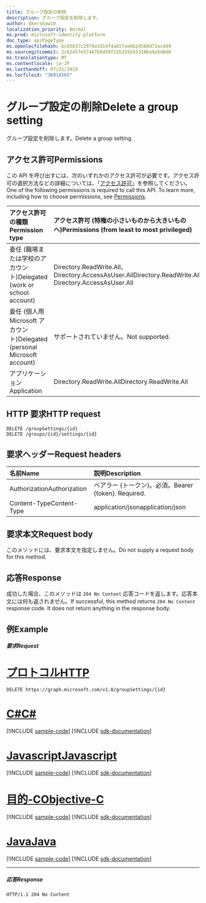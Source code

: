 ```yaml
---
title: グループ設定の削除
description: グループ設定を削除します。
author: dkershaw10
localization_priority: Normal
ms.prod: microsoft-identity-platform
doc_type: apiPageType
ms.openlocfilehash: bc85837c2979a3d14f4a65fae6b24560d72acd49
ms.sourcegitcommit: 2c62457e57467b8d50f21b255b553106a9a5d8d6
ms.translationtype: MT
ms.contentlocale: ja-JP
ms.lasthandoff: 07/31/2019
ms.locfileid: "36014565"
---
```

# <a name="delete-a-group-setting"></a><span data-ttu-id="c83ed-103">グループ設定の削除</span><span class="sxs-lookup"><span data-stu-id="c83ed-103">Delete a group setting</span></span>

<span data-ttu-id="c83ed-104">グループ設定を削除します。</span><span class="sxs-lookup"><span data-stu-id="c83ed-104">Delete a group setting.</span></span>

## <a name="permissions"></a><span data-ttu-id="c83ed-105">アクセス許可</span><span class="sxs-lookup"><span data-stu-id="c83ed-105">Permissions</span></span>

<span data-ttu-id="c83ed-p101">この API を呼び出すには、次のいずれかのアクセス許可が必要です。アクセス許可の選択方法などの詳細については、「[アクセス許可](/graph/permissions-reference)」を参照してください。</span><span class="sxs-lookup"><span data-stu-id="c83ed-p101">One of the following permissions is required to call this API. To learn more, including how to choose permissions, see [Permissions](/graph/permissions-reference).</span></span>


|<span data-ttu-id="c83ed-108">アクセス許可の種類</span><span class="sxs-lookup"><span data-stu-id="c83ed-108">Permission type</span></span>      | <span data-ttu-id="c83ed-109">アクセス許可 (特権の小さいものから大きいものへ)</span><span class="sxs-lookup"><span data-stu-id="c83ed-109">Permissions (from least to most privileged)</span></span>              |
|:--------------------|:---------------------------------------------------------|
|<span data-ttu-id="c83ed-110">委任 (職場または学校のアカウント)</span><span class="sxs-lookup"><span data-stu-id="c83ed-110">Delegated (work or school account)</span></span> | <span data-ttu-id="c83ed-111">Directory.ReadWrite.All、Directory.AccessAsUser.All</span><span class="sxs-lookup"><span data-stu-id="c83ed-111">Directory.ReadWrite.All, Directory.AccessAsUser.All</span></span>    |
|<span data-ttu-id="c83ed-112">委任 (個人用 Microsoft アカウント)</span><span class="sxs-lookup"><span data-stu-id="c83ed-112">Delegated (personal Microsoft account)</span></span> | <span data-ttu-id="c83ed-113">サポートされていません。</span><span class="sxs-lookup"><span data-stu-id="c83ed-113">Not supported.</span></span>    |
|<span data-ttu-id="c83ed-114">アプリケーション</span><span class="sxs-lookup"><span data-stu-id="c83ed-114">Application</span></span> | <span data-ttu-id="c83ed-115">Directory.ReadWrite.All</span><span class="sxs-lookup"><span data-stu-id="c83ed-115">Directory.ReadWrite.All</span></span> |

## <a name="http-request"></a><span data-ttu-id="c83ed-116">HTTP 要求</span><span class="sxs-lookup"><span data-stu-id="c83ed-116">HTTP request</span></span>
<!-- { "blockType": "ignored" } -->
```http
DELETE /groupSettings/{id}
DELETE /groups/{id}/settings/{id}

```

## <a name="request-headers"></a><span data-ttu-id="c83ed-117">要求ヘッダー</span><span class="sxs-lookup"><span data-stu-id="c83ed-117">Request headers</span></span>

| <span data-ttu-id="c83ed-118">名前</span><span class="sxs-lookup"><span data-stu-id="c83ed-118">Name</span></span> | <span data-ttu-id="c83ed-119">説明</span><span class="sxs-lookup"><span data-stu-id="c83ed-119">Description</span></span> |
|:---------------|:----------|
| <span data-ttu-id="c83ed-120">Authorization</span><span class="sxs-lookup"><span data-stu-id="c83ed-120">Authorization</span></span>  | <span data-ttu-id="c83ed-p102">ベアラー {トークン}。必須。</span><span class="sxs-lookup"><span data-stu-id="c83ed-p102">Bearer {token}. Required.</span></span> |
| <span data-ttu-id="c83ed-123">Content-Type</span><span class="sxs-lookup"><span data-stu-id="c83ed-123">Content-Type</span></span>  | <span data-ttu-id="c83ed-124">application/json</span><span class="sxs-lookup"><span data-stu-id="c83ed-124">application/json</span></span> |

## <a name="request-body"></a><span data-ttu-id="c83ed-125">要求本文</span><span class="sxs-lookup"><span data-stu-id="c83ed-125">Request body</span></span>
<span data-ttu-id="c83ed-126">このメソッドには、要求本文を指定しません。</span><span class="sxs-lookup"><span data-stu-id="c83ed-126">Do not supply a request body for this method.</span></span>

## <a name="response"></a><span data-ttu-id="c83ed-127">応答</span><span class="sxs-lookup"><span data-stu-id="c83ed-127">Response</span></span>

<span data-ttu-id="c83ed-p103">成功した場合、このメソッドは `204 No Content` 応答コードを返します。応答本文には何も返されません。</span><span class="sxs-lookup"><span data-stu-id="c83ed-p103">If successful, this method returns `204 No Content` response code. It does not return anything in the response body.</span></span>

## <a name="example"></a><span data-ttu-id="c83ed-130">例</span><span class="sxs-lookup"><span data-stu-id="c83ed-130">Example</span></span>
##### <a name="request"></a><span data-ttu-id="c83ed-131">要求</span><span class="sxs-lookup"><span data-stu-id="c83ed-131">Request</span></span>

# <a name="httptabhttp"></a>[<span data-ttu-id="c83ed-132">プロトコル</span><span class="sxs-lookup"><span data-stu-id="c83ed-132">HTTP</span></span>](#tab/http)
<!-- {
  "blockType": "request",
  "name": "delete_groupsetting"
}-->
```http
DELETE https://graph.microsoft.com/v1.0/groupSettings/{id}
```
# <a name="ctabcsharp"></a>[<span data-ttu-id="c83ed-133">C#</span><span class="sxs-lookup"><span data-stu-id="c83ed-133">C#</span></span>](#tab/csharp)
[!INCLUDE [sample-code](../includes/snippets/csharp/delete-groupsetting-csharp-snippets.md)]
[!INCLUDE [sdk-documentation](../includes/snippets/snippets-sdk-documentation-link.md)]

# <a name="javascripttabjavascript"></a>[<span data-ttu-id="c83ed-134">Javascript</span><span class="sxs-lookup"><span data-stu-id="c83ed-134">Javascript</span></span>](#tab/javascript)
[!INCLUDE [sample-code](../includes/snippets/javascript/delete-groupsetting-javascript-snippets.md)]
[!INCLUDE [sdk-documentation](../includes/snippets/snippets-sdk-documentation-link.md)]

# <a name="objective-ctabobjc"></a>[<span data-ttu-id="c83ed-135">目的-C</span><span class="sxs-lookup"><span data-stu-id="c83ed-135">Objective-C</span></span>](#tab/objc)
[!INCLUDE [sample-code](../includes/snippets/objc/delete-groupsetting-objc-snippets.md)]
[!INCLUDE [sdk-documentation](../includes/snippets/snippets-sdk-documentation-link.md)]

# <a name="javatabjava"></a>[<span data-ttu-id="c83ed-136">Java</span><span class="sxs-lookup"><span data-stu-id="c83ed-136">Java</span></span>](#tab/java)
[!INCLUDE [sample-code](../includes/snippets/java/delete-groupsetting-java-snippets.md)]
[!INCLUDE [sdk-documentation](../includes/snippets/snippets-sdk-documentation-link.md)]

---

##### <a name="response"></a><span data-ttu-id="c83ed-137">応答</span><span class="sxs-lookup"><span data-stu-id="c83ed-137">Response</span></span>
<!-- {
  "blockType": "response",
  "truncated": true
} -->
```http
HTTP/1.1 204 No Content
```

<!-- uuid: 8fcb5dbc-d5aa-4681-8e31-b001d5168d79
2015-10-25 14:57:30 UTC -->
<!-- {
  "type": "#page.annotation",
  "description": "Delete groupSetting",
  "keywords": "",
  "section": "documentation",
  "tocPath": "",
  "suppressions": [
  ]
}-->
